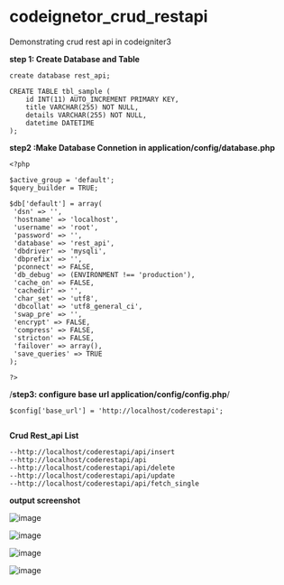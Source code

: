 # codeignetor_crud_restapi
Demonstrating crud rest api in codeigniter3

**step 1: Create Database and Table**
```
create database rest_api;

CREATE TABLE tbl_sample (
    id INT(11) AUTO_INCREMENT PRIMARY KEY,
    title VARCHAR(255) NOT NULL,
    details VARCHAR(255) NOT NULL,
    datetime DATETIME
);

```
**step2 :Make Database Connetion  in application/config/database.php**
```
<?php

$active_group = 'default';
$query_builder = TRUE;

$db['default'] = array(
 'dsn' => '',
 'hostname' => 'localhost',
 'username' => 'root',
 'password' => '',
 'database' => 'rest_api',
 'dbdriver' => 'mysqli',
 'dbprefix' => '',
 'pconnect' => FALSE,
 'db_debug' => (ENVIRONMENT !== 'production'),
 'cache_on' => FALSE,
 'cachedir' => '',
 'char_set' => 'utf8',
 'dbcollat' => 'utf8_general_ci',
 'swap_pre' => '',
 'encrypt' => FALSE,
 'compress' => FALSE,
 'stricton' => FALSE,
 'failover' => array(),
 'save_queries' => TRUE
);

?>
```

/**step3: configure base url application/config/config.php**/
```
$config['base_url'] = 'http://localhost/coderestapi';


```
**Crud Rest_api List**

```
--http://localhost/coderestapi/api/insert
--http://localhost/coderestapi/api
--http://localhost/coderestapi/api/delete
--http://localhost/coderestapi/api/update
--http://localhost/coderestapi/api/fetch_single

```

**output screenshot**

![image](https://github.com/krishna9901/codeignetor_crud_restapi/assets/54264561/ea02a5df-d77f-45b5-bb5d-a58c057a826c)

![image](https://github.com/krishna9901/codeignetor_crud_restapi/assets/54264561/99452d50-9229-4bbe-8d3a-f444744d8c42)

![image](https://github.com/krishna9901/codeignetor_crud_restapi/assets/54264561/d929bd87-18c4-4c7f-9bef-61955e55af4c)

![image](https://github.com/krishna9901/codeignetor_crud_restapi/assets/54264561/cc6b33bf-36b1-486e-96a8-eb0a3f2d1e69)











